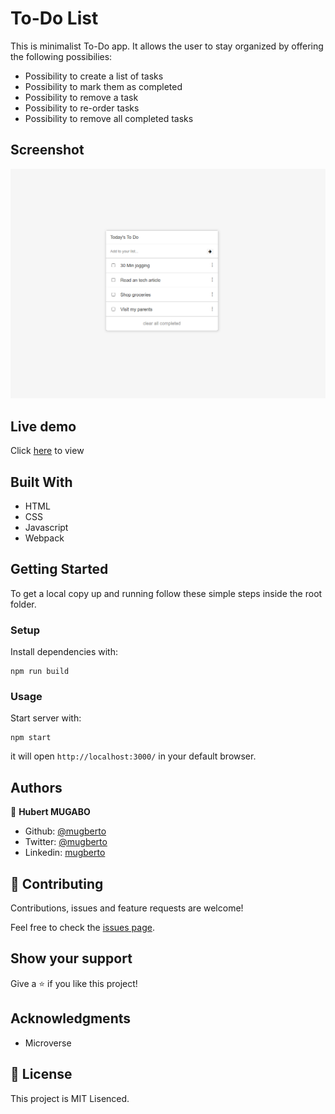 # To-Do List
This is minimalist To-Do app. It allows the user to stay organized by offering the following possibilies:
- Possibility to create a list of tasks 
- Possibility to mark them as completed
- Possibility to remove a task
- Possibility to re-order tasks
- Possibility to remove all completed tasks

## Screenshot

![Screenshot](./To-do-list.png)

## Live demo

Click [here](https://mugberto.github.io/to-do-list/) to view

## Built With

- HTML
- CSS
- Javascript
- Webpack


## Getting Started

To get a local copy up and running follow these simple steps inside the root folder.

### Setup

Install dependencies with:

```
npm run build
```

### Usage

Start server with:

```
npm start
```

it will open `http://localhost:3000/` in your default browser.

## Authors

👤 **Hubert MUGABO**

- Github: [@mugberto](https://github.com/mugberto)
- Twitter: [@mugberto](https://twitter.com/mugberto)
- Linkedin: [mugberto](https://www.linkedin.com/in/hubert-mugabo-23144b6a/)

## 🤝 Contributing

Contributions, issues and feature requests are welcome!

Feel free to check the [issues page](https://github.com/mugberto/to-do-list/issues).

## Show your support

Give a ⭐️ if you like this project!

## Acknowledgments

- Microverse

## 📝 License

This project is MIT Lisenced.
